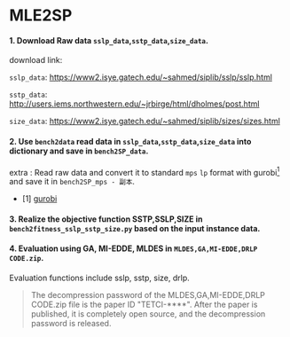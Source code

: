 # MLE2SP

#### 1. Download Raw data `sslp_data`,`sstp_data`,`size_data`.
 download link:

`sslp_data`: https://www2.isye.gatech.edu/~sahmed/siplib/sslp/sslp.html

`sstp_data`: http://users.iems.northwestern.edu/~jrbirge/html/dholmes/post.html

`size_data`: https://www2.isye.gatech.edu/~sahmed/siplib/sizes/sizes.html

#### 2. Use `bench2data` read data in `sslp_data`,`sstp_data`,`size_data` into dictionary and save in `bench2SP_data`.

extra : Read raw data and convert it to standard `mps` `lp` format with gurobi[<sup>1</sup>](#refer-anchor-1) and save it in `bench2SP_mps - 副本`.

<div id="refer-anchor-1"></div>

- [1] [gurobi](https://www.gurobi.com/)

#### 3. Realize the objective function SSTP,SSLP,SIZE in `bench2fitness_sslp_sstp_size.py` based on the input instance data.

#### 4. Evaluation using GA, MI-EDDE, MLDES in `MLDES,GA,MI-EDDE,DRLP CODE.zip`.

Evaluation functions include sslp, sstp, size, drlp.

> The decompression password of the MLDES,GA,MI-EDDE,DRLP CODE.zip file is the paper ID "TETCI-****".
> After the paper is published, it is completely open source, and the decompression password is released.
